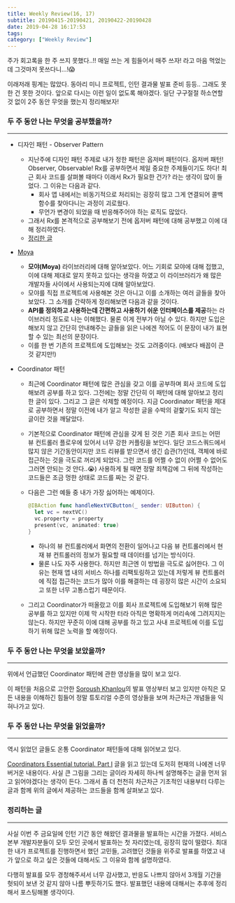 ```yaml
---
title: Weekly Review(16, 17)
subtitle: 20190415-20190421, 20190422-20190428
date: 2019-04-28 16:17:53
tags:
category: ["Weekly Review"]
---
```


주가 회고록을 한 주 쓰지 못했다..!! 매일 쓰는 게 힘들어서 매주 쓰자! 라고 마음 먹었는데 그것마저 못쓰다니…!😱

이래저래 핑계는 많았다. 동아리 미니 프로젝트,  인턴 결과물 발표 준비 등등.. 그래도 못한 건 못한 것이다. 앞으로 다시는 이런 일이 없도록 해야겠다. 일단 구구절절 하소연할 것 없이 2주 동안 무엇을 했는지 정리해보자!



### 두 주 동안 나는 무엇을 공부했을까?

---

- 디자인 패턴 - Observer Pattern 

  - 지난주에 디자인 패턴 주제로 내가 정한 패턴은 옵저버 패턴이다. 옵저버 패턴! Observer, Observable! Rx를 공부하면서 제일 중요한 주제들이기도 하다! 최근 회사 코드를 살펴볼 때마다 이래서 Rx가 필요한 건가? 라는 생각이 많이 들었다. 그 이유는 다음과 같다.
    - 회사 앱 내에서는 비동기적으로 처리되는 굉장히 많고 그게 연결되어 콜백 함수를 찾아다니는 과정이 괴로웠다. 
    - 무언가 변경이 되었을 때 반응해주어야 하는 로직도 많았다.
  - 그래서 Rx를 본격적으로 공부해보기 전에 옵저버 패턴에 대해 공부했고 이에 대해 정리하였다. 
  - [정리한 글](https://ehdrjsdlzzzz.github.io/2019/04/16/Design-Pattern-Observer/)

- [Moya](https://github.com/Moya/Moya)

  - **모야(Moya)** 라이브러리에 대해 알아보았다. 어느 기회로 모야에 대해 접했고, 이에 대해 제대로 알지 못하고 있다는 생각을 하였고 이 라이브러리가 왜 많은 개발자들 사이에서 사용되는지에 대해 알아보았다. 
  - 모야를 직접 프로젝트에 사용해본 것은 아니고 이를 소개하는 여러 글들을 찾아보았다. 그 소개를 간략하게 정리해보면 다음과 같을 것이다. 
  - **API를 정의하고 사용하는데 간편하고 사용하기 쉬운 인터페이스를 제공**하는 라이브러리 정도로 나는 이해했다. 물론 이게 전부가 아닐 수 있다. 하지만 도입은 해보지 않고 간단히 안내해주는 글들을 읽은 나에겐 적어도 이 문장이 내가 표현할 수 있는 최선의 문장이다. 
  - 이를 한 번 기존의 프로젝트에 도입해보는 것도 고려중이다. (배보다 배꼽이 큰 것 같지만!)

- Coordinator 패턴

  - 최근에 Coordinator 패턴에 많은 관심을 갖고 이를 공부하며 회사 코드에 도입해보려 공부를 하고 있다. 그전에는 정말 간단히 이 패턴에 대해 알아보고 정리한 글이 있다. 그리고 그 글은 삭제할 예정이다. 지금 Coordinator 패턴을 제대로 공부하면서 정말 이전에 내가 알고 작성한 글을 수박의 겉핥기도 되지 않는 글이란 것을 깨달았다.

  - 기본적으로 Coordinator 패턴에 관심을 갖게 된 것은 기존 회사 코드는 어떤 뷰 컨트롤러 플로우에 있어서 너무 강한 커플링을 보인다. 일단 코드스쿼드에서 많지 않은 기간동안이지만 코드 리뷰를 받으면서 생긴 습관(?)인데, 객체에 바로 접근하는 것을 극도로 꺼리게 되었다. 그런 코드를 어쩔 수 없이 (어쩔 수 없어도 그러면 안되는 것 안다..😭) 사용하게 될 때면 정말 죄책감에 그 뒤에 작성하는 코드들은 조금 멍한 상태로 코드를 짜는 것 같다.

  - 다음은 그런 예들 중 내가 가장 싫어하는 예제이다. 

    ```swift
    @IBAction func handleNextVCButton(_ sender: UIButton) { 
      let vc = nextVC() 
      vc.property = property
      present(vc, animated: true)
    }
    ```

    - 하나의 뷰 컨트롤러에서 화면의 전환이 일어나고 다음 뷰 컨트롤러에서 현재 뷰 컨트롤러의 정보가 필요할 때 데이터를 넘기는 방식이다. 
    - 물론 나도 자주 사용한다. 하지만 최근엔 이 방법을 극도로 싫어한다. 그 이유는 현재 앱 내의 서비스 하나를 리팩토링하고 있는데 저렇게 뷰 컨트롤러에 직접 접근하는 코드가 많아 이를 해결하는 데 굉장히 많은 시간이 소요되고 또한 너무 고통스럽기 때문이다. 

  - 그리고 Coordinator가 떠올랐고 이를 회사 프로젝트에 도입해보기 위해 많은 공부를 하고 있지만 이제 막 시작한 터라 아직은 명확하게 머리속에 그려지지는 않는다. 하지만 꾸준히 이에 대해 공부를 하고 있고 사내 프로젝트에 이를 도입하기 위해 많은 노력을 할 예정이다.



### 두 주 동안 나는 무엇을 보았을까?

---

위에서 언급했던 Coordinator 패턴에 관한 영상들을 많이 보고 있다. 

이 패턴을 처음으로 고안한 [Soroush Khanlou](https://youtu.be/a1g3k3NObkE)의 발표 영상부터 보고 있지만 아직은 모든 내용을 이해하긴 힘들어 정말 튜토리얼 수준의 영상들을 보며 차근차근 개념들을 익혀나가고 있다.



### 두 주 동안 나는 무엇을 읽었을까?

---

역시 읽었던 글들도 온통 Coordinator 패턴들에 대해 읽어보고 있다. 

[Coordinators Essential tutorial. Part I](https://medium.com/blacklane-engineering/coordinators-essential-tutorial-part-i-376c836e9ba7) 글을 읽고 있는데 도저히 현재의 나에겐 너무 버거운 내용이다. 사실 큰 그림을 그리는 글이라 자세히 하나씩 설명해주는 글을 먼저 읽고 읽어야겠다는 생각이 든다. 그래서 좀 더 천천히 차근차근 기초적인 내용부터 다루는 글과 함께 위의 글에서 제공하는 코드들을 함께 살펴보고 있다.



### 정리하는 글

---

사실 이번 주 금요일에 인턴 기간 동안 해왔던 결과물을 발표하는 시간을 가졌다. 서비스 본부 개발자분들이 모두 모인 곳에서 발표하는 첫 자리였는데, 굉장히 많이 떨렸다. 최대한 내가 프로젝트를 진행하면서 했던 고민들, 고려했던 것들을 위주로 발표를 하였고 내가 앞으로 하고 싶은 것들에 대해서도 그 이유와 함께 설명하였다.

다행히 발표를 모두 경청해주셔서 너무 감사했고, 반응도 나쁘지 않아서 3개월 기간을 헛되이 보낸 것 같지 않아 나름 뿌듯하기도 했다. 발표했던 내용에 대해서는 추후에 정리해서 포스팅해볼 생각이다.